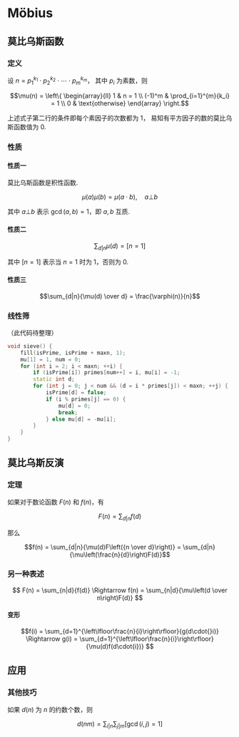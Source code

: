 # Möbius

## 莫比乌斯函数

### 定义
设 $n = p_1^{k_1}\cdot{}p_2^{k_2}\cdot\cdots\cdot{}p_m^{k_m}$，
其中 $p_i$ 为素数，则

$$\mu(n) = \left\{
    \begin{array}{ll}
    1 & n = 1 \\
    (-1)^m & \prod_{i=1}^{m}{k_i} = 1 \\
    0 & \text{otherwise}
    \end{array}
\right.$$

上述式子第二行的条件即每个素因子的次数都为 $1$，
易知有平方因子的数的莫比乌斯函数值为 $0$.

### 性质

#### 性质一

莫比乌斯函数是积性函数.

$$\mu(a)\mu(b) = \mu(a\cdot{b}), \quad a \bot b$$

其中 $a \bot b$ 表示 $\gcd(a,b) = 1$，即 $a, b$ 互质.

#### 性质二

$$\sum_{d|n}{\mu(d)} = [n = 1]$$

其中 $[n = 1]$ 表示当 $n = 1$ 时为 $1$，否则为 $0$.

#### 性质三

$$\sum_{d|n}{\mu(d) \over d} = \frac{\varphi(n)}{n}$$

### 线性筛

（此代码待整理）
```cpp
void sieve() {
    fill(isPrime, isPrime + maxn, 1);
    mu[1] = 1, num = 0;
    for (int i = 2; i < maxn; ++i) {
        if (isPrime[i]) primes[num++] = i, mu[i] = -1;
        static int d;
        for (int j = 0; j < num && (d = i * primes[j]) < maxn; ++j) {
            isPrime[d] = false;
            if (i % primes[j] == 0) {
                mu[d] = 0;
                break;
            } else mu[d] = -mu[i];
        }
    }
}
```

## 莫比乌斯反演

### 定理
如果对于数论函数 $F(n)$ 和 $f(n)$，有

$$F(n) = \sum_{d|n}{f(d)}$$

那么

$$f(n)
= \sum_{d|n}{\mu(d)F\left({n \over d}\right)}
= \sum_{d|n}{\mu\left(\frac{n}{d}\right)F(d)}$$

### 另一种表述

$$
F(n) = \sum_{n|d}{f(d)}
\Rightarrow
f(n) = \sum_{n|d}{\mu\left(d \over n\right)F(d)}
$$

#### 变形

$$f(i) = \sum_{d=1}^{\left\lfloor\frac{n}{i}\right\rfloor}{g(d\cdot{}i)}
\Rightarrow
g(i) = \sum_{d=1}^{\left\lfloor\frac{n}{i}\right\rfloor}{\mu(d)f(d\cdot{i})}
$$

## 应用

### 其他技巧

如果 $d(n)$ 为 $n$ 的约数个数，则

$$d(nm) = \sum_{i|n}\sum_{j|m}[\gcd(i,j) = 1]$$
